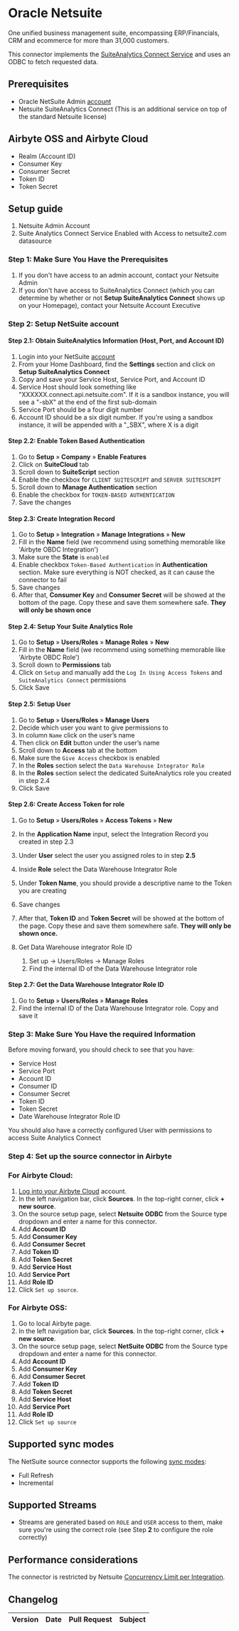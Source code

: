 # Oracle Netsuite

One unified business management suite, encompassing ERP/Financials, CRM and ecommerce for more than 31,000 customers.

This connector implements the [SuiteAnalytics Connect Service](https://www.netsuite.com/portal/products/analytics.shtml) and uses an ODBC to fetch requested data.

## Prerequisites

- Oracle NetSuite Admin [account](https://system.netsuite.com/pages/customerlogin.jsp?country=US)
- Netsuite SuiteAnalytics Connect (This is an additional service on top of the standard Netsuite license)

## Airbyte OSS and Airbyte Cloud

- Realm (Account ID)
- Consumer Key
- Consumer Secret
- Token ID
- Token Secret

## Setup guide

1. Netsuite Admin Account
2. Suite Analytics Connect Service Enabled with Access to netsuite2.com datasource

### Step 1: Make Sure You Have the Prerequisites

1. If you don't have access to an admin account, contact your Netsuite Admin
2. If you don't have access to SuiteAnalytics Connect (which you can determine by whether or not **Setup SuiteAnalytics Connect** shows up on your Homepage), contact your Netsuite Account Executive

### Step 2: Setup NetSuite account

#### Step 2.1: Obtain SuiteAnalytics Information (Host, Port, and Account ID)

1. Login into your NetSuite [account](https://system.netsuite.com/pages/customerlogin.jsp?country=US)
2. From your Home Dashboard, find the **Settings** section and click on **Setup SuiteAnalytics Connect**
3. Copy and save your Service Host, Service Port, and Account ID
4. Service Host should look something like "XXXXXX.connect.api.netsuite.com". If it is a sandbox instance, you will see a "-sbX" at the end of the first sub-domain
5. Service Port should be a four digit number
6. Account ID should be a six digit number. If you're using a sandbox instance, it will be appended with a "\_SBX", where X is a digit

#### Step 2.2: Enable Token Based Authentication

1. Go to **Setup** » **Company** » **Enable Features**
2. Click on **SuiteCloud** tab
3. Scroll down to **SuiteScript** section
4. Enable the checkbox for `CLIENT SUITESCRIPT` and `SERVER SUITESCRIPT`
5. Scroll down to **Manage Authentication** section
6. Enable the checkbox for `TOKEN-BASED AUTHENTICATION`
7. Save the changes

#### Step 2.3: Create Integration Record

1. Go to **Setup** » **Integration** » **Manage Integrations** » **New**
2. Fill in the **Name** field (we recommend using something memorable like 'Airbyte OBDC Integration')
3. Make sure the **State** is `enabled`
4. Enable checkbox `Token-Based Authentication` in **Authentication** section. Make sure everything is NOT checked, as it can cause the connector to fail
5. Save changes
6. After that, **Consumer Key** and **Consumer Secret** will be showed at the bottom of the page. Copy these and save them somewhere safe. **They will only be shown once**

#### Step 2.4: Setup Your Suite Analytics Role

1. Go to **Setup** » **Users/Roles** » **Manage Roles** » **New**
2. Fill in the **Name** field (we recommend using something memorable like 'Airbyte OBDC Role')
3. Scroll down to **Permissions** tab
4. Click on `Setup` and manually add the `Log In Using Access Tokens` and `SuiteAnalytics Connect` permissions
5. Click Save

#### Step 2.5: Setup User

1. Go to **Setup** » **Users/Roles** » **Manage Users**
2. Decide which user you want to give permissions to
3. In column `Name` click on the user’s name
4. Then click on **Edit** button under the user’s name
5. Scroll down to **Access** tab at the bottom
6. Make sure the `Give Access` checkbox is enabled
7. In the **Roles** section select the `Data Warehouse Integrator Role`
8. In the **Roles** section select the dedicated SuiteAnalytics role you created in step 2.4
9. Click Save

#### Step 2.6: Create Access Token for role

1. Go to **Setup** » **Users/Roles** » **Access Tokens** » **New**
2. In the **Application Name** input, select the Integration Record you created in step 2.3
3. Under **User** select the user you assigned roles to in step **2.5**
4. Inside **Role** select the Data Warehouse Integrator Role
5. Under **Token Name**, you should provide a descriptive name to the Token you are creating
6. Save changes
7. After that, **Token ID** and **Token Secret** will be showed at the bottom of the page. Copy these and save them somewhere safe. **They will only be shown once.**

8. Get Data Warehouse integrator Role ID
   1. Set up -> Users/Roles -> Manage Roles
   2. Find the internal ID of the Data Warehouse Integrator role

#### Step 2.7: Get the Data Warehouse Integrator Role ID

1. Go to **Setup** » **Users/Roles** » **Manage Roles**
2. Find the internal ID of the Data Warehouse Integrator role. Copy and save it

### Step 3: Make Sure You Have the required Information

Before moving forward, you should check to see that you have:

- Service Host
- Service Port
- Account ID
- Consumer ID
- Consumer Secret
- Token ID
- Token Secret
- Date Warehouse Integrator Role ID

You should also have a correctly configured User with permissions to access Suite Analytics Connect

### Step 4: Set up the source connector in Airbyte

### For Airbyte Cloud:

1. [Log into your Airbyte Cloud](https://cloud.airbyte.com/workspaces) account.
2. In the left navigation bar, click **Sources**. In the top-right corner, click **+ new source**.
3. On the source setup page, select **Netsuite ODBC** from the Source type dropdown and enter a name for this connector.
4. Add **Account ID**
5. Add **Consumer Key**
6. Add **Consumer Secret**
7. Add **Token ID**
8. Add **Token Secret**
9. Add **Service Host**
10. Add **Service Port**
11. Add **Role ID**
12. Click `Set up source`.

### For Airbyte OSS:

1. Go to local Airbyte page.
2. In the left navigation bar, click **Sources**. In the top-right corner, click **+ new source**.
3. On the source setup page, select **NetSuite ODBC** from the Source type dropdown and enter a name for this connector.
4. Add **Account ID**
5. Add **Consumer Key**
6. Add **Consumer Secret**
7. Add **Token ID**
8. Add **Token Secret**
9. Add **Service Host**
10. Add **Service Port**
11. Add **Role ID**
12. Click `Set up source`

## Supported sync modes

The NetSuite source connector supports the following [sync modes](https://docs.airbyte.com/cloud/core-concepts#connection-sync-modes):

- Full Refresh
- Incremental

## Supported Streams

- Streams are generated based on `ROLE` and `USER` access to them, make sure you're using the correct role (see Step **2** to configure the role correctly)

## Performance considerations

The connector is restricted by Netsuite [Concurrency Limit per Integration](https://docs.oracle.com/en/cloud/saas/netsuite/ns-online-help/bridgehead_156224824287.html).

## Changelog

| Version | Date | Pull Request | Subject |
| :------ | :--- | :----------- | :------ |
